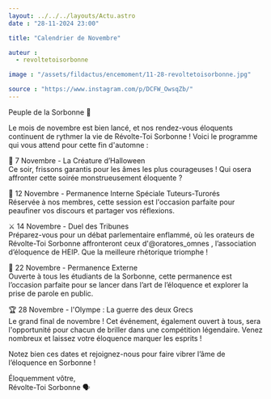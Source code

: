```yaml
---
layout: ../../../layouts/Actu.astro
date : "28-11-2024 23:00"

title: "Calendrier de Novembre"

auteur :
  - revoltetoisorbonne

image : "/assets/fildactus/encemoment/11-28-revoltetoisorbonne.jpg"

source : "https://www.instagram.com/p/DCFW_OwsqZb/"
---
```


Peuple de la Sorbonne 📣

Le mois de novembre est bien lancé, et nos rendez-vous éloquents continuent de rythmer la vie de Révolte-Toi Sorbonne ! Voici le programme qui vous attend pour cette fin d'automne :

🎃 7 Novembre - La Créature d’Halloween  
Ce soir, frissons garantis pour les âmes les plus courageuses ! Qui osera affronter cette soirée monstrueusement éloquente ?

📜 12 Novembre - Permanence Interne Spéciale Tuteurs-Turorés  
Réservée à nos membres, cette session est l'occasion parfaite pour peaufiner vos discours et partager vos réflexions.

⚔️ 14 Novembre - Duel des Tribunes  
Préparez-vous pour un débat parlementaire enflammé, où les orateurs de Révolte-Toi Sorbonne affronteront ceux d'@oratores_omnes , l’association d’éloquence de HEIP. Que la meilleure rhétorique triomphe !

📢 22 Novembre - Permanence Externe  
Ouverte à tous les étudiants de la Sorbonne, cette permanence est l’occasion parfaite pour se lancer dans l’art de l’éloquence et explorer la prise de parole en public.

🏆 28 Novembre - l'Olympe : La guerre des deux Grecs  
Le grand final de novembre ! Cet événement, également ouvert à tous, sera l'opportunité pour chacun de briller dans une compétition légendaire. Venez nombreux et laissez votre éloquence marquer les esprits !

Notez bien ces dates et rejoignez-nous pour faire vibrer l’âme de l’éloquence en Sorbonne !

Éloquemment vôtre,  
Révolte-Toi Sorbonne 🗣️